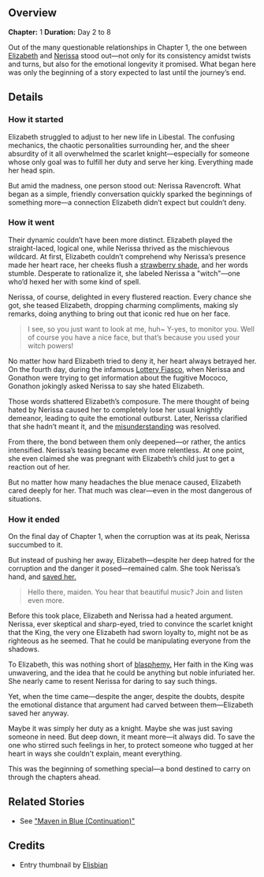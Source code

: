 <!-- title: Fire and Flight -->
<!-- quote: It's fine... She was but a witch after all! -->
<!-- chapters: 0 -->
<!-- images: (Elizabeth and Nerissa role-playing as Romeo and Juliet), (Help, step-knight, I'm stuck in a hole), (Elizabeth saving Nerissa from the Corruption) -->
<!-- model: false -->

## Overview

**Chapter:** 1
**Duration:** Day 2 to 8

Out of the many questionable relationships in Chapter 1, the one between [Elizabeth](#entry:liz-entry) and [Nerissa](#entry:nerissa-entry) stood out—not only for its consistency amidst twists and turns, but also for the emotional longevity it promised. What began here was only the beginning of a story expected to last until the journey’s end.

## Details

### How it started

Elizabeth struggled to adjust to her new life in Libestal. The confusing mechanics, the chaotic personalities surrounding her, and the sheer absurdity of it all overwhelmed the scarlet knight—especially for someone whose only goal was to fulfill her duty and serve her king. Everything made her head spin.

But amid the madness, one person stood out: Nerissa Ravencroft. What began as a simple, friendly conversation quickly sparked the beginnings of something more—a connection Elizabeth didn’t expect but couldn’t deny.

### How it went

Their dynamic couldn’t have been more distinct. Elizabeth played the straight-laced, logical one, while Nerissa thrived as the mischievous wildcard. At first, Elizabeth couldn’t comprehend why Nerissa’s presence made her heart race, her cheeks flush a [strawberry shade,](https://www.youtube.com/live/oVguNTPnDww?t=820) and her words stumble. Desperate to rationalize it, she labeled Nerissa a "witch"—one who’d hexed her with some kind of spell.

Nerissa, of course, delighted in every flustered reaction. Every chance she got, she teased Elizabeth, dropping charming compliments, making sly remarks, doing anything to bring out that iconic red hue on her face.

> I see, so you just want to look at me, huh~
> Y-yes, to monitor you. Well of course you have a nice face, but that’s because you used your witch powers!

No matter how hard Elizabeth tried to deny it, her heart always betrayed her. On the fourth day, during the infamous [Lottery Fiasco](#entry:lottery-fiasco-entry), when Nerissa and Gonathon were trying to get information about the fugitive Mococo, Gonathon jokingly asked Nerissa to say she hated Elizabeth.

Those words shattered Elizabeth’s composure. The mere thought of being hated by Nerissa caused her to completely lose her usual knightly demeanor, leading to quite the emotional outburst. Later, Nerissa clarified that she hadn’t meant it, and the [misunderstanding](https://www.youtube.com/live/1_dhGL0K5-k?si=OCYF7bUx3zTLXPnC&start=1127) was resolved.

From there, the bond between them only deepened—or rather, the antics intensified. Nerissa’s teasing became even more relentless. At one point, she even claimed she was pregnant with Elizabeth’s child just to get a reaction out of her.

But no matter how many headaches the blue menace caused, Elizabeth cared deeply for her. That much was clear—even in the most dangerous of situations.

### How it ended

On the final day of Chapter 1, when the corruption was at its peak, Nerissa succumbed to it.

But instead of pushing her away, Elizabeth—despite her deep hatred for the corruption and the danger it posed—remained calm. She took Nerissa’s hand, and [saved her.](https://www.youtube.com/live/_urPfTQnLes?feature=shared&t=12224)

> Hello there, maiden.
> You hear that beautiful music? Join and listen even more.

Before this took place, Elizabeth and Nerissa had a heated argument. Nerissa, ever skeptical and sharp-eyed, tried to convince the scarlet knight that the King, the very one Elizabeth had sworn loyalty to, might not be as righteous as he seemed. That he could be manipulating everyone from the shadows.

To Elizabeth, this was nothing short of [blasphemy.](https://www.youtube.com/live/_urPfTQnLes?feature=shared&t=6832) Her faith in the King was unwavering, and the idea that he could be anything but noble infuriated her. She nearly came to resent Nerissa for daring to say such things.

Yet, when the time came—despite the anger, despite the doubts, despite the emotional distance that argument had carved between them—Elizabeth saved her anyway.

Maybe it was simply her duty as a knight. Maybe she was just saving someone in need. But deep down, it meant more—it always did. To save the one who stirred such feelings in her, to protect someone who tugged at her heart in ways she couldn't explain, meant everything.

This was the beginning of something special—a bond destined to carry on through the chapters ahead.

## Related Stories

- See ["Maven in Blue (Continuation)"](#entry:maven-in-blue-entry)

## Credits

- Entry thumbnail by [Elisbian](https://x.com/Elisbian_/status/1866736410826576342)
